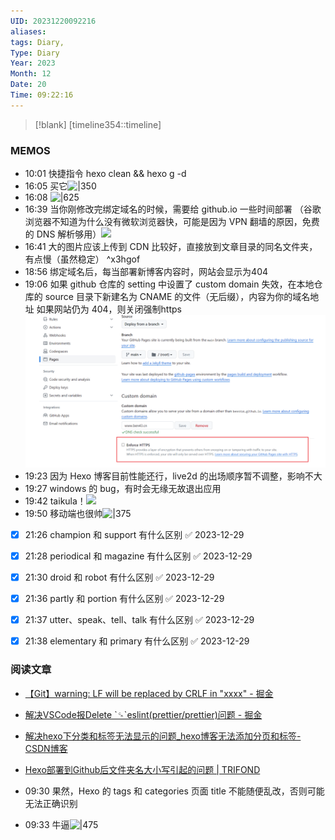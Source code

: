 ```yaml
---
UID: 20231220092216
aliases: 
tags: Diary,
Type: Diary
Year: 2023
Month: 12
Date: 20
Time: 09:22:16
---
```

> [!blank] 
> [timeline354::timeline]


### MEMOS
- 10:01 快捷指令 hexo clean && hexo g -d
- 16:05 买它![|350](Pasted%20Image%2020231220160503.jpeg)
- 16:08 ![|625](Pasted%20Image%2020231220160851.png)
- 16:39 当你刚修改完绑定域名的时候，需要给 github.io 一些时间部署 （谷歌浏览器不知道为什么没有微软浏览器快，可能是因为 VPN 翻墙的原因，免费的 DNS 解析够用）![](Pasted%20Image%2020231220163912.png)
- 16:41 大的图片应该上传到 CDN 比较好，直接放到文章目录的同名文件夹，有点慢（虽然稳定） ^x3hgof
- 18:56 绑定域名后，每当部署新博客内容时，网站会显示为404
- 19:06 如果 github 仓库的 setting 中设置了 custom domain 失效，在本地仓库的 source 目录下新建名为 CNAME 的文件（无后缀），内容为你的域名地址
  如果网站仍为 404，则关闭强制https![](asset/Pasted%20image%2020231220190720.png)
- 19:23 因为 Hexo 博客目前性能还行，live2d 的出场顺序暂不调整，影响不大
- 19:27 windows 的 bug，有时会无缘无故退出应用
- 19:42 taikula！![](Pasted%20Image%2020231220194239.png)
- 19:50 移动端也很帅![|375](Pasted%20Image%2020231220195039.jpeg)
- [x] 21:26 champion 和 support 有什么区别 ✅ 2023-12-29
- [x] 21:28 periodical 和 magazine 有什么区别 ✅ 2023-12-29
- [x] 21:30 droid 和 robot 有什么区别 ✅ 2023-12-29
- [x] 21:36 partly 和 portion 有什么区别 ✅ 2023-12-29
- [x] 21:37 utter、speak、tell、talk 有什么区别 ✅ 2023-12-29
- [x] 21:38 elementary 和 primary 有什么区别 ✅ 2023-12-29





### 阅读文章


- [【Git】warning: LF will be replaced by CRLF in "xxxx" - 掘金](https://juejin.cn/post/7011146890045554695?searchId=20231220092019BBCF50D3B9C389440792)
- [解决VSCode报Delete \`␍\`eslint(prettier/prettier)问题 - 掘金](https://juejin.cn/post/6979958982291292190)
- [解决hexo下分类和标签无法显示的问题\_hexo博客无法添加分页和标签-CSDN博客](https://blog.csdn.net/weixin_42118981/article/details/109462491)

- [Hexo部署到Github后文件夹名大小写引起的问题 | TRIFOND](https://trifond.github.io/2018/12/05/hexo-folder-ignore-case/)




- 09:30 果然，Hexo 的 tags 和 categories 页面 title 不能随便乱改，否则可能无法正确识别
- 09:33 牛逼![|475](Pasted%20Image%2020231220093306.png)